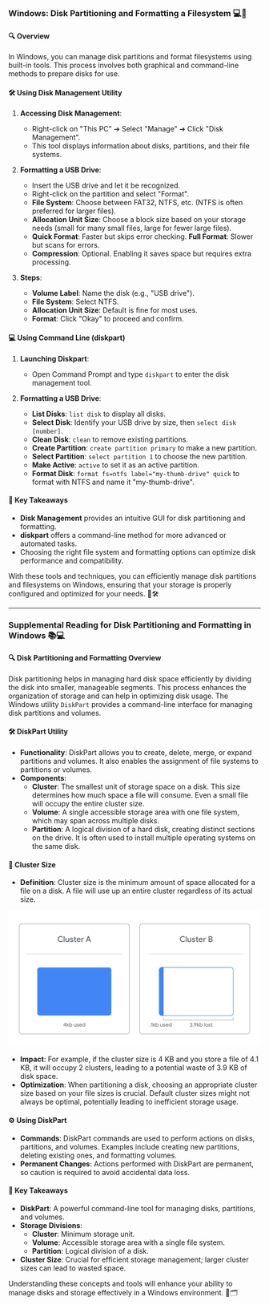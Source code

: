 ### Windows: Disk Partitioning and Formatting a Filesystem 💻💾

#### 🔍 Overview

In Windows, you can manage disk partitions and format filesystems using built-in tools. This process involves both graphical and command-line methods to prepare disks for use. 

#### 🛠️ Using Disk Management Utility

1. **Accessing Disk Management**:
   - Right-click on "This PC" ➔ Select "Manage" ➔ Click "Disk Management".
   - This tool displays information about disks, partitions, and their file systems.

2. **Formatting a USB Drive**:
   - Insert the USB drive and let it be recognized.
   - Right-click on the partition and select "Format".
   - **File System**: Choose between FAT32, NTFS, etc. (NTFS is often preferred for larger files).
   - **Allocation Unit Size**: Choose a block size based on your storage needs (small for many small files, large for fewer large files).
   - **Quick Format**: Faster but skips error checking. **Full Format**: Slower but scans for errors.
   - **Compression**: Optional. Enabling it saves space but requires extra processing.

3. **Steps**:
   - **Volume Label**: Name the disk (e.g., "USB drive").
   - **File System**: Select NTFS.
   - **Allocation Unit Size**: Default is fine for most uses.
   - **Format**: Click "Okay" to proceed and confirm.

#### 💻 Using Command Line (diskpart)

1. **Launching Diskpart**:
   - Open Command Prompt and type `diskpart` to enter the disk management tool.

2. **Formatting a USB Drive**:
   - **List Disks**: `list disk` to display all disks.
   - **Select Disk**: Identify your USB drive by size, then `select disk [number]`.
   - **Clean Disk**: `clean` to remove existing partitions.
   - **Create Partition**: `create partition primary` to make a new partition.
   - **Select Partition**: `select partition 1` to choose the new partition.
   - **Make Active**: `active` to set it as an active partition.
   - **Format Disk**: `format fs=ntfs label="my-thumb-drive" quick` to format with NTFS and name it "my-thumb-drive".

#### 🎯 Key Takeaways

- **Disk Management** provides an intuitive GUI for disk partitioning and formatting.
- **diskpart** offers a command-line method for more advanced or automated tasks.
- Choosing the right file system and formatting options can optimize disk performance and compatibility.

With these tools and techniques, you can efficiently manage disk partitions and filesystems on Windows, ensuring that your storage is properly configured and optimized for your needs. 🚀🛠️

---

### Supplemental Reading for Disk Partitioning and Formatting in Windows 📚💻

#### 🔍 **Disk Partitioning and Formatting Overview**

Disk partitioning helps in managing hard disk space efficiently by dividing the disk into smaller, manageable segments. This process enhances the organization of storage and can help in optimizing disk usage. The Windows utility `DiskPart` provides a command-line interface for managing disk partitions and volumes.

#### 🛠️ **DiskPart Utility**

- **Functionality**: DiskPart allows you to create, delete, merge, or expand partitions and volumes. It also enables the assignment of file systems to partitions or volumes.
- **Components**:
  - **Cluster**: The smallest unit of storage space on a disk. This size determines how much space a file will consume. Even a small file will occupy the entire cluster size.
  - **Volume**: A single accessible storage area with one file system, which may span across multiple disks.
  - **Partition**: A logical division of a hard disk, creating distinct sections on the drive. It is often used to install multiple operating systems on the same disk.

#### 🔢 **Cluster Size**

- **Definition**: Cluster size is the minimum amount of space allocated for a file on a disk. A file will use up an entire cluster regardless of its actual size.

![cluster](clusterSize_diskpart.png)

- **Impact**: For example, if the cluster size is 4 KB and you store a file of 4.1 KB, it will occupy 2 clusters, leading to a potential waste of 3.9 KB of disk space.
- **Optimization**: When partitioning a disk, choosing an appropriate cluster size based on your file sizes is crucial. Default cluster sizes might not always be optimal, potentially leading to inefficient storage usage.

#### ⚙️ **Using DiskPart**

- **Commands**: DiskPart commands are used to perform actions on disks, partitions, and volumes. Examples include creating new partitions, deleting existing ones, and formatting volumes.
- **Permanent Changes**: Actions performed with DiskPart are permanent, so caution is required to avoid accidental data loss.

#### 🎯 **Key Takeaways**

- **DiskPart**: A powerful command-line tool for managing disks, partitions, and volumes.
- **Storage Divisions**:
  - **Cluster**: Minimum storage unit.
  - **Volume**: Accessible storage area with a single file system.
  - **Partition**: Logical division of a disk.
- **Cluster Size**: Crucial for efficient storage management; larger cluster sizes can lead to wasted space.

Understanding these concepts and tools will enhance your ability to manage disks and storage effectively in a Windows environment. 🚀🗂️